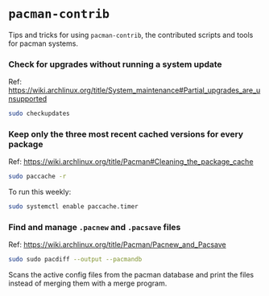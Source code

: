 # `pacman-contrib`

Tips and tricks for using `pacman-contrib`, the contributed scripts and tools for pacman systems.

### Check for upgrades without running a system update

Ref: https://wiki.archlinux.org/title/System_maintenance#Partial_upgrades_are_unsupported

```sh
sudo checkupdates
```

### Keep only the three most recent cached versions for every package

Ref: https://wiki.archlinux.org/title/Pacman#Cleaning_the_package_cache

```sh
sudo paccache -r
```

To run this weekly:

```sh
sudo systemctl enable paccache.timer
```

### Find and manage `.pacnew` and `.pacsave` files

Ref: https://wiki.archlinux.org/title/Pacman/Pacnew_and_Pacsave

```sh
sudo sudo pacdiff --output --pacmandb
```

Scans the active config files from the pacman database and print the files instead of merging them with a merge program.

